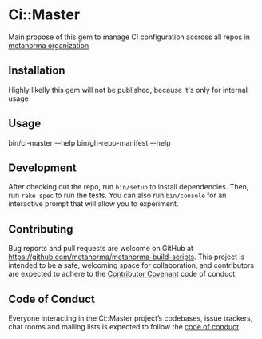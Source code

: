 # Ci::Master

Main propose of this gem to manage CI configuration accross all repos in [metanorma organization](https://github.com/metanorma)

## Installation

Highly likelly this gem will not be published, because it's only for internal usage

## Usage

bin/ci-master --help
bin/gh-repo-manifest --help

## Development

After checking out the repo, run `bin/setup` to install dependencies. Then, run `rake spec` to run the tests. You can also run `bin/console` for an interactive prompt that will allow you to experiment.

## Contributing

Bug reports and pull requests are welcome on GitHub at https://github.com/metanorma/metanorma-build-scripts. This project is intended to be a safe, welcoming space for collaboration, and contributors are expected to adhere to the [Contributor Covenant](http://contributor-covenant.org) code of conduct.

## Code of Conduct

Everyone interacting in the Ci::Master project’s codebases, issue trackers, chat rooms and mailing lists is expected to follow the [code of conduct](https://github.com/metanorma/metanorma-build-scripts/blob/master/ci-master/CODE_OF_CONDUCT.md).
